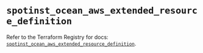 # `spotinst_ocean_aws_extended_resource_definition`

Refer to the Terraform Registry for docs: [`spotinst_ocean_aws_extended_resource_definition`](https://registry.terraform.io/providers/spotinst/spotinst/1.182.0/docs/resources/ocean_aws_extended_resource_definition).
